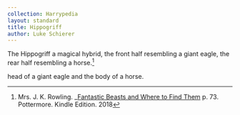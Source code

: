 ```yaml
---
collection: Harrypedia
layout: standard
title: Hippogriff
author: Luke Schierer
---
```


The Hippogriff a magical hybrid, the front half resembling a giant eagle, the rear half resembling a horse.[^241125-11]

head of a giant eagle and the body of a horse.

[^241125-11]: Mrs. J. K. Rowling. \_[Fantastic Beasts and Where to Find Them](https://www.librarything.com/work/642676/) p. 73. Pottermore. Kindle Edition. 2018
